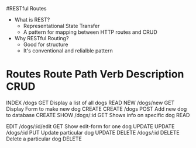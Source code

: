 #RESTful Routes
* What is REST?
    * Representational State Transfer
    * A pattern for mapping between HTTP routes and CRUD
* Why RESTful Routing?
    * Good for structure
    * It's conventional and relialble pattern

Routes
Route   Path            Verb    Description                     CRUD    
=======================================================================
INDEX   /dogs           GET     Display a list of all dogs      READ 
NEW     /dogs/new       GET     Display Form to make new dog    CREATE
CREATE  /dogs           POST    Add new dog to database         CREATE
SHOW    /dogs/:id       GET     Shows info on specific dog      READ

EDIT    /dogs/:id/edit  GET     Show edit-form for one dog      UPDATE
UPDATE  /dogs/:id       PUT     Update particular dog           UPDATE
DELETE  /dogs/:id       DELETE  Delete a particular dog         DELETE


